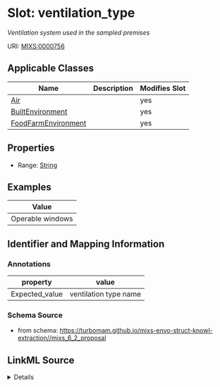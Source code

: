 # Slot: ventilation_type


_Ventilation system used in the sampled premises_



URI: [MIXS:0000756](https://w3id.org/mixs/0000756)



<!-- no inheritance hierarchy -->




## Applicable Classes

| Name | Description | Modifies Slot |
| --- | --- | --- |
[Air](Air.md) |  |  yes  |
[BuiltEnvironment](BuiltEnvironment.md) |  |  yes  |
[FoodFarmEnvironment](FoodFarmEnvironment.md) |  |  yes  |







## Properties

* Range: [String](String.md)






## Examples

| Value |
| --- |
| Operable windows |

## Identifier and Mapping Information





### Annotations

| property | value |
| --- | --- |
| Expected_value | ventilation type name |



### Schema Source


* from schema: https://turbomam.github.io/mixs-envo-struct-knowl-extraction//mixs_6_2_proposal




## LinkML Source

<details>
```yaml
name: ventilation_type
annotations:
  Expected_value:
    tag: Expected_value
    value: ventilation type name
description: Ventilation system used in the sampled premises
title: ventilation type
notes:
- type
examples:
- value: Operable windows
from_schema: https://turbomam.github.io/mixs-envo-struct-knowl-extraction//mixs_6_2_proposal
rank: 1000
string_serialization: '{text}'
slot_uri: MIXS:0000756
alias: ventilation_type
domain_of:
- Air
- BuiltEnvironment
- FoodFarmEnvironment
range: string

```
</details>
